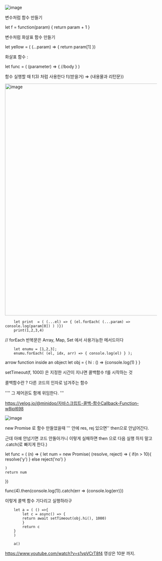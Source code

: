![image](https://user-images.githubusercontent.com/74404132/128819323-63d44496-f944-4b37-b9d5-1c8b24ff6f00.png)


변수처럼 함수 만들기

let f = function(param) {
    return param + 1
}

변수처럼 화살표 함수 만들기

let yellow = ( (...param) => 
            {
                return param[1]
            })


화살표 함수 : 

let func = ( (parameter) => { //body } )

함수 실행할 때 f(3) 처럼 사용한다
f((받을거) => {내용물과 리턴문})


<img width="766" alt="image" src="https://user-images.githubusercontent.com/74404132/128824454-15b7c8b8-4cd4-4519-a6ca-20ece0abbbb2.png">

        let print  = ( (...el) => { (el.forEach( (...param) => console.log(param[0]) ) )})
        print(1,2,3,4)


// forEach 반복문은 Array, Map, Set 에서 사용가능한 메서드이다

        let enumu = [1,2,3];
        enumu.forEach( (el, idx, arr) => { console.log(el) } );

arrow function inside an object
        let obj = {
            hi : () => {console.log(1) }
        }

setTimeout(f, 1000) 은 지정한 시간이 지나면 콜백함수 f를 시작하는 것

콜백함수란 ?  다른 코드의 인자로 넘겨주는 함수

'''' 그 제어권도 함께 위임한다. '''

https://velog.io/@minidoo/자바스크립트-콜백-함수Callback-Function-w8ipl698

![image](https://user-images.githubusercontent.com/74404132/128830050-c6826212-1eba-40e8-a5e7-5700445ec793.png)

new Promise 로 함수 만들었을때 ''' 안에 res, rej 있으면'' then으로 안넘어간다.

근데 아예 안넘기면 코드 안돌아가니
이렇게 실패하면 then 으로 다음 실행 하지 말고 .catch(로 빠지게 한다.)


let func = ( (n) => {
    let num = new Promise( (resolve, reject) => {
        if(n > 10){
            resolve('y')
        }
        else reject('no')
    }

    )
    return num
})




func(4).then(console.log(1)).catch(err => {console.log(err)})


이렇게 콜백 함수 기다리고 실행하라구

        let a = ( () =>{
            let c = async() => {
            return await setTimeout(obj.hi(), 1000)
            }
            return c
        }
        )

        a()

https://www.youtube.com/watch?v=s1vpVCrT8f4
영상은 10분 까지.